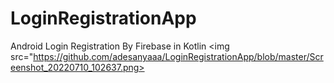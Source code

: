 # LoginRegistrationApp
Android Login Registration By Firebase in Kotlin
<img src="https://github.com/adesanyaaa/LoginRegistrationApp/blob/master/Screenshot_20220710_102637.png>
